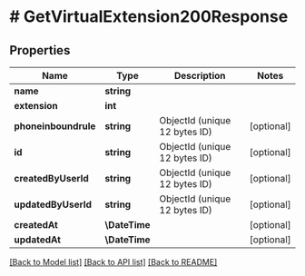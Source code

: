 # # GetVirtualExtension200Response

## Properties

Name | Type | Description | Notes
------------ | ------------- | ------------- | -------------
**name** | **string** |  |
**extension** | **int** |  |
**phoneinboundrule** | **string** | ObjectId (unique 12 bytes ID) | [optional]
**id** | **string** | ObjectId (unique 12 bytes ID) | [optional]
**createdByUserId** | **string** | ObjectId (unique 12 bytes ID) | [optional]
**updatedByUserId** | **string** | ObjectId (unique 12 bytes ID) | [optional]
**createdAt** | **\DateTime** |  | [optional]
**updatedAt** | **\DateTime** |  | [optional]

[[Back to Model list]](../../README.md#models) [[Back to API list]](../../README.md#endpoints) [[Back to README]](../../README.md)
